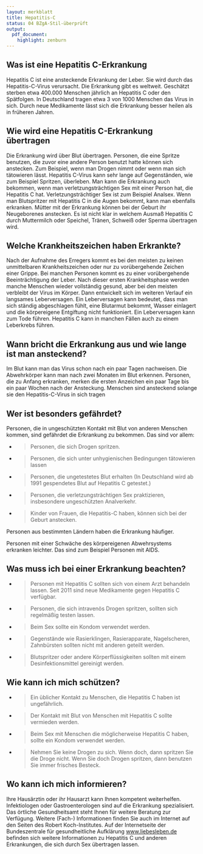 ```yaml
---
layout: merkblatt
title: Hepatitis-C
status: 04 BZgA-Stil-überprüft
output:
  pdf_document:
    highlight: zenburn
---
```

 
## Was ist eine Hepatitis C-Erkrankung

Hepatitis C ist eine ansteckende Erkrankung der Leber. Sie wird durch
das Hepatitis-C-Virus verursacht. Die Erkrankung gibt es weltweit.
Geschätzt sterben etwa 400.000 Menschen jährlich an Hepatitis C oder
den Spätfolgen. In Deutschland tragen etwa 3 von 1000 Menschen das Virus
in sich. Durch neue Medikamente lässt sich die Erkrankung besser heilen
als in früheren Jahren.

## Wie wird eine Hepatitis C-Erkrankung übertragen

Die Erkrankung wird über Blut übertragen. Personen, die eine Spritze
benutzen, die zuvor eine andere Person benutzt hatte können sich
anstecken. Zum Beispiel, wenn man Drogen nimmt oder wenn man sich
tätowieren lässt. Hepatitis C-Virus kann sehr lange auf Gegenständen,
wie zum Beispiel Spritzen, überleben. Man kann die Erkrankung auch
bekommen, wenn man verletzungsträchtigen Sex mit einer Person hat, die
Hepatitis C hat. Verletzungsträchtiger Sex ist zum Beispiel Analsex.
Wenn man Blutspritzer mit Hepatitis C in die Augen bekommt, kann man
ebenfalls erkranken. Mütter mit der Erkrankung können bei der Geburt ihr
Neugeborenes anstecken. Es ist nicht klar in welchem Ausmaß Hepatitis C
durch Muttermilch oder Speichel, Tränen, Schweiß oder Sperma übertragen
wird.

## Welche Krankheitszeichen haben Erkrankte?

Nach der Aufnahme des Erregers kommt es bei den meisten zu keinen
unmittelbaren Krankheitszeichen oder nur zu vorübergehende Zeichen einer
Grippe. Bei manchen Personen kommt es zu einer vorübergehende
Beeinträchtigung der Leber. Nach dieser ersten Krankheitsphase werden
manche Menschen wieder vollständig gesund, aber bei den meisten
verbleibt der Virus im Körper. Dann entwickelt sich im weiteren Verlauf
ein langsames Leberversagen. Ein Leberversagen kann bedeutet, dass man
sich ständig abgeschlagen fühlt, eine Blutarmut bekommt, Wasser
einlagert und die körpereigene Entgiftung nicht funktioniert. Ein
Leberversagen kann zum Tode führen. Hepatitis C kann in manchen Fällen
auch zu einem Leberkrebs führen.

## Wann bricht die Erkrankung aus und wie lange ist man ansteckend?

Im Blut kann man das Virus schon nach ein paar Tagen nachweisen. Die
Abwehrkörper kann man nach zwei Monaten im Blut erkennen. Personen, die
zu Anfang erkranken, merken die ersten Anzeichen ein paar Tage bis ein
paar Wochen nach der Ansteckung. Menschen sind ansteckend solange sie
den Hepatitis-C-Virus in sich tragen

## Wer ist besonders gefährdet?

Personen, die in ungeschützten Kontakt mit Blut von anderen Menschen
kommen, sind gefährdet die Erkrankung zu bekommen. Das sind vor allem:

  - > Personen, die sich Drogen spritzen.

  - > Personen, die sich unter unhygienischen Bedingungen tätowieren
    > lassen

  - > Personen, die ungetestetes Blut erhalten (In Deutschland wird ab
    > 1991 gespendetes Blut auf Hepatitis C getestet.)

  - > Personen, die verletzungsträchtigen Sex praktizieren, insbesondere
    > ungeschützten Analverkehr.

  - > Kinder von Frauen, die Hepatitis-C haben, können sich bei der
    > Geburt anstecken.

Personen aus bestimmten Ländern haben die Erkrankung häufiger.

Personen mit einer Schwäche des körpereigenen Abwehrsystems erkranken
leichter. Das sind zum Beispiel Personen mit AIDS.

## Was muss ich bei einer Erkrankung beachten?

  - > Personen mit Hepatitis C sollten sich von einem Arzt behandeln
    > lassen. Seit 2011 sind neue Medikamente gegen Hepatitis C
    > verfügbar.

  - > Personen, die sich intravenös Drogen spritzen, sollten sich
    > regelmäßig testen lassen.

  - > Beim Sex sollte ein Kondom verwendet werden.

  - > Gegenstände wie Rasierklingen, Rasierapparate, Nagelscheren,
    > Zahnbürsten sollten nicht mit anderen geteilt werden.

  - > Blutspritzer oder andere Körperflüssigkeiten sollten mit einem
    > Desinfektionsmittel gereinigt werden.

## Wie kann ich mich schützen?

  - > Ein üblicher Kontakt zu Menschen, die Hepatitis C haben ist
    > ungefährlich.

  - > Der Kontakt mit Blut von Menschen mit Hepatitis C sollte vermieden
    > werden.

  - > Beim Sex mit Menschen die möglicherweise Hepatitis C haben, sollte
    > ein Kondom verwendet werden.

  - > Nehmen Sie keine Drogen zu sich. Wenn doch, dann spritzen Sie die
    > Droge nicht. Wenn Sie doch Drogen spritzen, dann benutzen Sie
    > immer frisches Besteck.

## Wo kann ich mich informieren?

Ihre Hausärztin oder ihr Hausarzt kann Ihnen kompetent weiterhelfen.
Infektiologen oder Gastroenterologen sind auf die Erkrankung
spezialisiert. Das örtliche Gesundheitsamt steht Ihnen für weitere
Beratung zur Verfügung. Weitere (Fach-) Informationen finden Sie auch im
Internet auf den Seiten des Robert Koch-Institutes. Auf der
Internetseite der Bundeszentrale für gesundheitliche Aufklärung
[<span class="underline">www.liebesleben.de</span>](http://www.liebesleben.de)
befinden sich weitere Informationen zu Hepatitis C und anderen
Erkrankungen, die sich durch Sex übertragen lassen.
